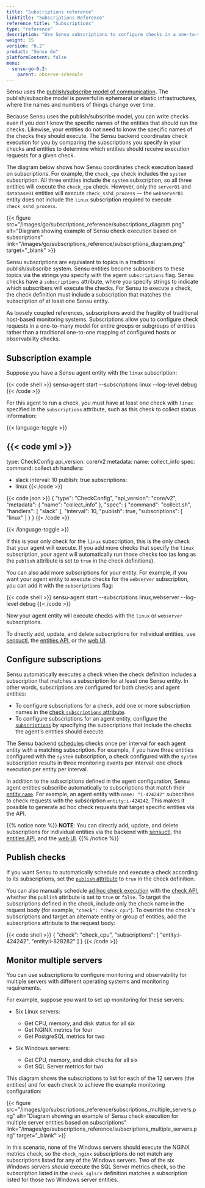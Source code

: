 ```yaml
---
title: "Subscriptions reference"
linkTitle: "Subscriptions Reference"
reference_title: "Subscriptions"
type: "reference"
description: "Use Sensu subscriptions to configure checks in a one-to-many model and write checks even if you don't know the names of the entities that should run the checks."
weight: 35
version: "6.2"
product: "Sensu Go"
platformContent: false
menu:
  sensu-go-6.2:
    parent: observe-schedule
---
```


Sensu uses the [publish/subscribe model of communication][1].
The publish/subscribe model is powerful in ephemeral or elastic infrastructures, where the names and numbers of things change over time.

Because Sensu uses the publish/subscribe model, you can write checks even if you don't know the specific names of the entities that should run the checks.
Likewise, your entities do not need to know the specific names of the checks they should execute.
The Sensu backend coordinates check execution for you by comparing the subscriptions you specify in your checks and entities to determine which entities should receive execution requests for a given check.

The diagram below shows how Sensu coordinates check execution based on subscriptions.
For example, the `check_cpu` check includes the `system` subscription.
All three entities include the `system` subscription, so all three entities will execute the `check_cpu` check.
However, only the `server01` and `database01` entities will execute `check_sshd_process` &mdash; the `webserver01` entity does not include the `linux` subscription required to execute `check_sshd_process`.

{{< figure src="/images/go/subscriptions_reference/subscriptions_diagram.png" alt="Diagram showing example of Sensu check execution based on subscriptions" link="/images/go/subscriptions_reference/subscriptions_diagram.png" target="_blank" >}}

<!--Source at https://lucid.app/lucidchart/invitations/accept/inv_e898337e-e3f2-4194-8a33-fc8a6a474234-->

Sensu subscriptions are equivalent to topics in a traditional publish/subscribe system.
Sensu entities become subscribers to these topics via the strings you specify with the agent `subscriptions` flag.
Sensu checks have a `subscriptions` attribute, where you specify strings to indicate which subscribers will execute the checks.
For Sensu to execute a check, the check definition must include a subscription that matches the subscription of at least one Sensu entity.

As loosely coupled references, subscriptions avoid the fragility of traditional host-based monitoring systems.
Subscriptions allow you to configure check requests in a one-to-many model for entire groups or subgroups of entities rather than a traditional one-to-one mapping of configured hosts or observability checks.

## Subscription example

Suppose you have a Sensu agent entity with the `linux` subscription:

{{< code shell >}}
sensu-agent start --subscriptions linux --log-level debug
{{< /code >}}

For this agent to run a check, you must have at least one check with `linux` specified in the `subscriptions` attribute, such as this check to collect status information:

{{< language-toggle >}}

{{< code yml >}}
---
type: CheckConfig
api_version: core/v2
metadata:
  name: collect_info
spec:
  command: collect.sh
  handlers:
  - slack
  interval: 10
  publish: true
  subscriptions:
  - linux
{{< /code >}}

{{< code json >}}
{
  "type": "CheckConfig",
  "api_version": "core/v2",
  "metadata": {
    "name": "collect_info"
  },
  "spec": {
    "command": "collect.sh",
    "handlers": [
      "slack"
    ],
    "interval": 10,
    "publish": true,
    "subscriptions": [
      "linux"
    ]
  }
}
{{< /code >}}

{{< /language-toggle >}}

If this is your only check for the `linux` subscription, this is the only check that your agent will execute.
If you add more checks that specify the `linux` subscription, your agent will automatically run those checks too (as long as the `publish` attribute is set to `true` in the check definitions).

You can also add more subscriptions for your entity.
For example, if you want your agent entity to execute checks for the `webserver` subscription, you can add it with the `subscriptions` flag:

{{< code shell >}}
sensu-agent start --subscriptions linux,webserver --log-level debug
{{< /code >}}

Now your agent entity will execute checks with the `linux` or `webserver` subscriptions.

To directly add, update, and delete subscriptions for individual entities, use [sensuctl][17], the [entities API][18], or the [web UI][19].

## Configure subscriptions

Sensu automatically executes a check when the check definition includes a subscription that matches a subscription for at least one Sensu entity.
In other words, subscriptions are configured for both checks and agent entities:

- To configure subscriptions for a check, add one or more subscription names in the [check `subscriptions` attribute][15].
- To configure subscriptions for an agent entity, configure the [`subscriptions`][2] by specifying the subscriptions that include the checks the agent's entities should execute.

The Sensu backend [schedules][13] checks once per interval for each agent entity with a matching subscription.
For example, if you have three entities configured with the `system` subscription, a check configured with the `system` subscription results in three monitoring events per interval: one check execution per entity per interval.

In addition to the subscriptions defined in the agent configuration, Sensu agent entities subscribe automatically to subscriptions that match their [entity `name`][10].
For example, an agent entity with `name: "i-424242"` subscribes to check requests with the subscription `entity:i-424242`.
This makes it possible to generate ad hoc check requests that target specific entities via the API.

{{% notice note %}}
**NOTE**: You can directly add, update, and delete subscriptions for individual entities via the backend with [sensuctl](../../../sensuctl/create-manage-resources/#update-resources), the [entities API](../../../api/entities/), and the [web UI](../../../web-ui/view-manage-resources/#manage-entities).
{{% /notice %}}

## Publish checks

If you want Sensu to automatically schedule and execute a check according to its subscriptions, set the [`publish` attribute][12] to `true` in the check definition.

You can also manually schedule [ad hoc check execution][11] with the [check API][16], whether the `publish` attribute is set to `true` or `false`.
To target the subscriptions defined in the check, include only the check name in the request body (for example, `"check": "check_cpu"`).
To override the check's subscriptions and target an alternate entity or group of entities, add the subscriptions attribute to the request body:

{{< code shell >}}
{
  "check": "check_cpu",
  "subscriptions": [
    "entity:i-424242",
    "entity:i-828282"
  ]
}
{{< /code >}}

## Monitor multiple servers

You can use subscriptions to configure monitoring and observability for multiple servers with different operating systems and monitoring requirements.

For example, suppose you want to set up monitoring for these servers:

- Six Linux servers:
    - Get CPU, memory, and disk status for all six
    - Get NGINX metrics for four
    - Get PostgreSQL metrics for two

- Six Windows servers:
    - Get CPU, memory, and disk checks for all six
    - Get SQL Server metrics for two

This diagram shows the subscriptions to list for each of the 12 servers (the entities) and for each check to achieve the example monitoring configuration:

{{< figure src="/images/go/subscriptions_reference/subscriptions_multiple_servers.png" alt="Diagram showing an example of Sensu check execution for multiple server entities based on subscriptions" link="/images/go/subscriptions_reference/subscriptions_multiple_servers.png" target="_blank" >}}

<!--Source at https://lucid.app/lucidchart/invitations/accept/inv_b8325487-1e67-4fba-bc20-45eb088c0d7c-->

In this scenario, none of the Windows servers should execute the NGINX metrics check, so the `check_nginx` subscriptions do not match any subscriptions listed for any of the Windows servers.
Two of the six Windows servers *should* execute the SQL Server metrics check, so the subscription listed in the `check_sqlsrv` definition matches a subscription listed for those two Windows server entities.


[1]: https://en.wikipedia.org/wiki/Publish%E2%80%93subscribe_pattern
[2]: ../agent/#subscriptions-flag
[10]: ../agent/#name-attribute
[11]: ../checks/#ad-hoc-scheduling
[12]: ../checks/#publish-attribute
[13]: ../checks/#check-scheduling
[15]: ../checks/#check-subscriptions
[16]: ../../../api/checks/#checkscheckexecute-post
[17]: ../../../sensuctl/create-manage-resources/#update-resources
[18]: ../../../api/entities/
[19]: ../../../web-ui/view-manage-resources/#manage-entities
